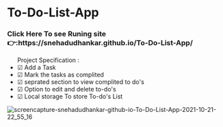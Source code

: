 # To-Do-List-App
<h3>Click Here To see Runing site👉:https://snehadudhankar.github.io/To-Do-List-App/</h3>
 <ul>Project Specification :
  <li>☑ Add a Task</li>
  <li>☑ Mark the tasks as complited</li>
 <li>☑ seprated section to view complited to do's </li>
 <li> ☑ Option to edit and delete to-do's</li>
 <li> ☑ Local storage To store To-do's List</li>
  </ul>
  
  ![screencapture-snehadudhankar-github-io-To-Do-List-App-2021-10-21-22_55_16](https://user-images.githubusercontent.com/69719656/138327238-a048cc65-a232-48d5-9e94-aeb75e308716.png)
